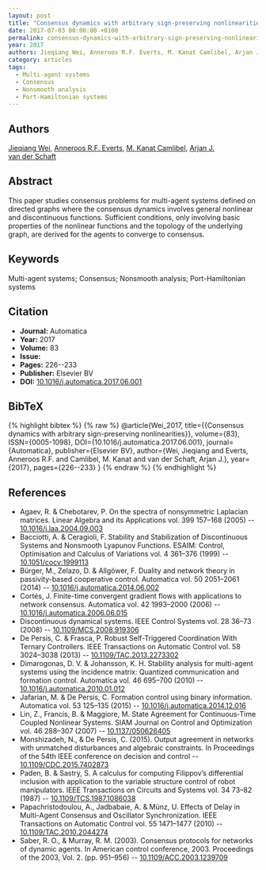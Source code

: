 ```yaml
---
layout: post
title: "Consensus dynamics with arbitrary sign-preserving nonlinearities"
date: 2017-07-03 00:00:00 +0100
permalink: consensus-dynamics-with-arbitrary-sign-preserving-nonlinearities
year: 2017
authors: Jieqiang Wei, Anneroos R.F. Everts, M. Kanat Camlibel, Arjan J. van der Schaft
category: articles
tags:
  - Multi-agent systems
  - Consensus
  - Nonsmooth analysis
  - Port-Hamiltonian systems
---
```

 
## Authors
[Jieqiang Wei](authors/jieqiang-wei), [Anneroos R.F. Everts](authors/anneroos-r-f-everts), [M. Kanat Camlibel](authors/m-kanat-camlibel), [Arjan J. van der Schaft](authors/arjan-van-der-schaft)
 
## Abstract
This paper studies consensus problems for multi-agent systems defined on directed graphs where the consensus dynamics involves general nonlinear and discontinuous functions. Sufficient conditions, only involving basic properties of the nonlinear functions and the topology of the underlying graph, are derived for the agents to converge to consensus.
 
## Keywords
Multi-agent systems; Consensus; Nonsmooth analysis; Port-Hamiltonian systems
 
## Citation
- **Journal:** Automatica
- **Year:** 2017
- **Volume:** 83
- **Issue:** 
- **Pages:** 226--233
- **Publisher:** Elsevier BV
- **DOI:** [10.1016/j.automatica.2017.06.001](https://doi.org/10.1016/j.automatica.2017.06.001)
 
## BibTeX
{% highlight bibtex %}
{% raw %}
@article{Wei_2017,
  title={{Consensus dynamics with arbitrary sign-preserving nonlinearities}},
  volume={83},
  ISSN={0005-1098},
  DOI={10.1016/j.automatica.2017.06.001},
  journal={Automatica},
  publisher={Elsevier BV},
  author={Wei, Jieqiang and Everts, Anneroos R.F. and Camlibel, M. Kanat and van der Schaft, Arjan J.},
  year={2017},
  pages={226--233}
}
{% endraw %}
{% endhighlight %}
 
## References
- Agaev, R. & Chebotarev, P. On the spectra of nonsymmetric Laplacian matrices. Linear Algebra and its Applications vol. 399 157–168 (2005) -- [10.1016/j.laa.2004.09.003](https://doi.org/10.1016/j.laa.2004.09.003)
- Bacciotti, A. & Ceragioli, F. Stability and Stabilization of Discontinuous Systems and Nonsmooth Lyapunov Functions. ESAIM: Control, Optimisation and Calculus of Variations vol. 4 361–376 (1999) -- [10.1051/cocv:1999113](https://doi.org/10.1051/cocv:1999113)
- Bürger, M., Zelazo, D. & Allgöwer, F. Duality and network theory in passivity-based cooperative control. Automatica vol. 50 2051–2061 (2014) -- [10.1016/j.automatica.2014.06.002](https://doi.org/10.1016/j.automatica.2014.06.002)
- Cortés, J. Finite-time convergent gradient flows with applications to network consensus. Automatica vol. 42 1993–2000 (2006) -- [10.1016/j.automatica.2006.06.015](https://doi.org/10.1016/j.automatica.2006.06.015)
- Discontinuous dynamical systems. IEEE Control Systems vol. 28 36–73 (2008) -- [10.1109/MCS.2008.919306](https://doi.org/10.1109/MCS.2008.919306)
- De Persis, C. & Frasca, P. Robust Self-Triggered Coordination With Ternary Controllers. IEEE Transactions on Automatic Control vol. 58 3024–3038 (2013) -- [10.1109/TAC.2013.2273302](https://doi.org/10.1109/TAC.2013.2273302)
- Dimarogonas, D. V. & Johansson, K. H. Stability analysis for multi-agent systems using the incidence matrix: Quantized communication and formation control. Automatica vol. 46 695–700 (2010) -- [10.1016/j.automatica.2010.01.012](https://doi.org/10.1016/j.automatica.2010.01.012)
- Jafarian, M. & De Persis, C. Formation control using binary information. Automatica vol. 53 125–135 (2015) -- [10.1016/j.automatica.2014.12.016](https://doi.org/10.1016/j.automatica.2014.12.016)
- Lin, Z., Francis, B. & Maggiore, M. State Agreement for Continuous‐Time Coupled Nonlinear Systems. SIAM Journal on Control and Optimization vol. 46 288–307 (2007) -- [10.1137/050626405](https://doi.org/10.1137/050626405)
- Monshizadeh, N., & De Persis, C. (2015). Output agreement in networks with unmatched disturbances and algebraic constraints. In Proceedings of the 54th IEEE conference on decision and control -- [10.1109/CDC.2015.7402873](https://doi.org/10.1109/CDC.2015.7402873)
- Paden, B. & Sastry, S. A calculus for computing Filippov’s differential inclusion with application to the variable structure control of robot manipulators. IEEE Transactions on Circuits and Systems vol. 34 73–82 (1987) -- [10.1109/TCS.1987.1086038](https://doi.org/10.1109/TCS.1987.1086038)
- Papachristodoulou, A., Jadbabaie, A. & Münz, U. Effects of Delay in Multi-Agent Consensus and Oscillator Synchronization. IEEE Transactions on Automatic Control vol. 55 1471–1477 (2010) -- [10.1109/TAC.2010.2044274](https://doi.org/10.1109/TAC.2010.2044274)
- Saber, R. O., & Murray, R. M. (2003). Consensus protocols for networks of dynamic agents. In American control conference, 2003. Proceedings of the 2003, Vol. 2. (pp. 951–956) -- [10.1109/ACC.2003.1239709](https://doi.org/10.1109/ACC.2003.1239709)


